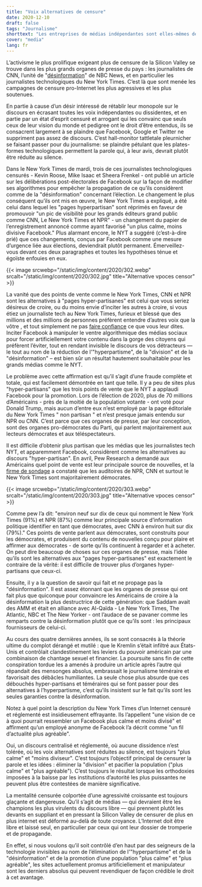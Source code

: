 ```yaml
---
title: "Voix alternatives de censure"
date: 2020-12-10
draft: false
tags: "Journalisme"
shorttext: "Les entreprises de médias indépendantes sont elles-mêmes dépendantes et proches de l'État et les fausses nouvelles sont évidentes dans de nombreux articles. Mais les alternatives doivent être censurées."
cover: "media"
lang: fr
---
```


L’activisme le plus prolifique exigeant plus de censure de la Silicon Valley se trouve dans les plus grands organes de presse du pays : les journalistes de CNN, l’unité de "[désinformation](https://greenwald.substack.com/p/the-new-ruling-coalition-opposition "The New Ruling Coalition: Opposition to Afghanistan Withdrawal Shows Its Key Factions")" de NBC News, et en particulier les journalistes technologiques du New York Times. C’est là que sont menée les campagnes de censure pro-Internet les plus agressives et les plus soutenues.

En partie à cause d’un désir intéressé de rétablir leur monopole sur le discours en écrasant toutes les voix indépendantes ou dissidentes, et en partie par un état d’esprit censuré et arrogant qui les convainc que seuls ceux de leur vision du monde et pedigree ont le droit d’être entendus, ils se consacrent largement à se plaindre que Facebook, Google et Twitter ne suppriment pas assez de discours. C’est hall-monitor tattletale pleurnicher se faisant passer pour du journalisme: se plaindre pétulant que les plates-formes technologiques permettent la parole qui, à leur avis, devrait plutôt être réduite au silence.

Dans le New York Times de mardi, trois de ces journalistes technologiques censurés - Kevin Roose, Mike Isaac et Sheera Frenkel - ont publié un article sur les délibérations post-électorales de Facebook sur la façon de modifier ses algorithmes pour empêcher la propagation de ce qu’ils considèrent comme de la "désinformation" concernant l’élection. Le changement le plus conséquent qu’ils ont mis en œuvre, le New York Times a expliqué, a été celui dans lequel les "pages hyperpartisan" sont réprimés en faveur de promouvoir "un pic de visibilité pour les grands éditeurs grand public comme CNN, Le New York Times et NPR" - un changement du papier de l’enregistrement annoncé comme ayant favorisé "un plus calme, moins divisive Facebook."
Plus alarmant encore, le NYT a suggéré (c’est-à-dire prié) que ces changements, conçus par Facebook comme une mesure d’urgence liée aux élections, deviendrait plutôt permanent. Émerveillez-vous devant ces deux paragraphes et toutes les hypothèses ténue et égoïste enfouies en eux.

{{< image srcwebp="/static/img/content/2020/302.webp" srcalt="/static/img/content/2020/302.jpg" title="Alternative vpoces censor" >}}

La vanité que des points de vente comme le New York Times, CNN et NPR sont les alternatives à "pages hyper-partisanes" est celui que vous seriez désireux de croire, ou du moins envie d’inciter les autres à croire, si vous étiez un journaliste tech au New York Times, furieux et blessé que des millions et des millions de personnes préfèrent entendre d’autres voix que la vôtre , et tout simplement ne pas [faire confiance](https://news.gallup.com/poll/321116/americans-remain-distrustful-mass-media.aspx "Americans Remain Distrustful of Mass Media") ce que vous leur dites. Inciter Facebook à manipuler le ventre algorithmique des médias sociaux pour forcer artificiellement votre contenu dans la gorge des citoyens qui préfèrent l’éviter, tout en rendant invisible le discours de vos détracteurs — le tout au nom de la réduction de l'"hyperpartisme", de la "division" et de la "désinformation" – est bien sûr un résultat hautement souhaitable pour les grands médias comme le NYT.

Le problème avec cette affirmation est qu’il s’agit d’une fraude complète et totale, qui est facilement démontrée en tant que telle. Il y a peu de sites plus "hyper-partisans" que les trois points de vente que le NYT a applaudi Facebook pour la promotion. Lors de l’élection de 2020, plus de 70 millions d’Américains - près de la moitié de la population votante - ont voté pour Donald Trump, mais aucun d’entre eux n’est employé par la page éditoriale du New York Times " non partisan " et n’est presque jamais entendu sur NPR ou CNN. C’est parce que ces organes de presse, par leur conception, sont des organes pro-démocrates du Parti, qui parlent majoritairement aux lecteurs démocrates et aux téléspectateurs.

Il est difficile d’obtenir plus partisan que les médias que les journalistes tech NYT, et apparemment Facebook, considèrent comme les alternatives au discours "hyper-partisan". En avril, Pew Research a demandé aux Américains quel point de vente est leur principale source de nouvelles, et la [firme de sondage](https://www.pewresearch.org/fact-tank/2020/04/01/americans-main-sources-for-political-news-vary-by-party-and-age/ "Americans’ main sources for political news vary by party and age") a constaté que les auditoires de NPR, CNN et surtout le New York Times sont majoritairement démocrates.

{{< image srcwebp="/static/img/content/2020/303.webp" srcalt="/static/img/content/2020/303.jpg" title="Alternative vpoces censor" >}}

Comme pew l’a dit: "environ neuf sur dix de ceux qui nomment le New York Times (91%) et NPR (87%) comme leur principale source d’information politique identifier en tant que démocrates, avec CNN à environ huit sur dix (79%)." Ces points de vente parlent aux démocrates, sont construits pour les démocrates, et produisent du contenu de nouvelles conçu pour plaire et affirmer aux démocrates - de sorte qu’ils continuent à regarder et à acheter. On peut dire beaucoup de choses sur ces organes de presse, mais l’idée qu’ils sont les alternatives aux "pages hyper-partisanes" est exactement le contraire de la vérité: il est difficile de trouver plus d’organes hyper-partisans que ceux-ci.

Ensuite, il y a la question de savoir qui fait et ne propage pas la "désinformation". Il est assez étonnant que les organes de presse qui ont fait plus que quiconque pour convaincre les Américains de croire à la désinformation la plus destructrice de cette génération: que Saddam avait des AMM et était en alliance avec Al-Qaïda - Le New York Times, The Atlantic, NBC et The New Yorker - ont l’audace de se pavaner comme les remparts contre la désinformation plutôt que ce qu’ils sont : les principaux fournisseurs de celui-ci.

Au cours des quatre dernières années, ils se sont consacrés à la théorie ultime du complot dérangé et mutilé : que le Kremlin s’était infiltré aux États-Unis et contrôlait clandestinement les leviers du pouvoir américain par une combinaison de chantage sexuel et financier. La poursuite sans fin de cette conspiration tordue les a amenés à produire un article après l’autre qui répandait des mensonges absolus, embrassait le journalisme téméraire et favorisait des débâcles humiliantes. La seule chose plus absurde que ces débouchés hyper-partisans et téméraires qui se font passer pour des alternatives à l’hyperpartisme, c’est qu’ils insistent sur le fait qu’ils sont les seules garanties contre la désinformation.

Notez à quel point la description du New York Times d’un Internet censuré et réglementé est insidieusement effrayante. Ils l’appellent "une vision de ce à quoi pourrait ressembler un Facebook plus calme et moins divisé" et affirment qu’un employé anonyme de Facebook l’a décrit comme "un fil d’actualité plus agréable".

Oui, un discours centralisé et réglementé, où aucune dissidence n’est tolérée, où les voix alternatives sont réduites au silence, est toujours "plus calme" et "moins diviseur". C’est toujours l’objectif principal de censurer la parole et les idées : éliminer la "division" et pacifier la population ("plus calme" et "plus agréable"). C’est toujours le résultat lorsque les orthodoxies imposées à la baisse par les institutions d’autorité les plus puissantes ne peuvent plus être contestées de manière significative.

La mentalité censurée colportée d’une agressivité croissante est toujours glaçante et dangereuse. Qu’il s’agit de médias — qui devraient être les champions les plus virulents du discours libre — qui prennent plutôt les devants en suppliant et en pressant la Silicon Valley de censurer de plus en plus internet est déformé au-delà de toute croyance. L’Internet doit être libre et laissé seul, en particulier par ceux qui ont leur dossier de tromperie et de propagande.

En effet, si nous voulons qu’il soit contrôlé d’en haut par des seigneurs de la technologie invisibles au nom de l’élimination de l'"hyperpartisme" et de la "désinformation" et de la promotion d’une population "plus calme" et "plus agréable", les sites actuellement promus artificiellement et manipulateur sont les derniers absolus qui peuvent revendiquer de façon crédible le droit à cet avantage.
